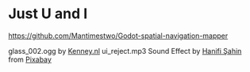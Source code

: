 # Just U and I

https://github.com/Mantimestwo/Godot-spatial-navigation-mapper


glass_002.ogg by [Kenney.nl](www.kenney.nl)
ui_reject.mp3 Sound Effect by <a href="https://pixabay.com/users/audley_fergine-32337609/?utm_source=link-attribution&utm_medium=referral&utm_campaign=music&utm_content=327756">Hanifi Şahin</a> from <a href="https://pixabay.com/sound-effects//?utm_source=link-attribution&utm_medium=referral&utm_campaign=music&utm_content=327756">Pixabay</a>
